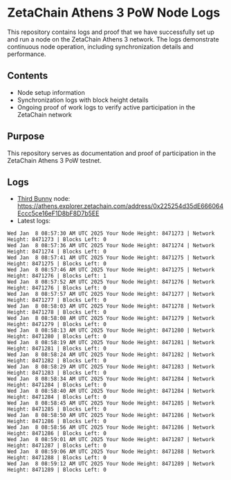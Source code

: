# ZetaChain Athens 3 PoW Node Logs
This repository contains logs and proof that we have successfully set up and run a node on the ZetaChain Athens 3 network. The logs demonstrate continuous node operation, including synchronization details and performance.

## Contents
- Node setup information
- Synchronization logs with block height details
- Ongoing proof of work logs to verify active participation in the ZetaChain network

## Purpose
This repository serves as documentation and proof of participation in the ZetaChain Athens 3 PoW testnet.

## Logs

- [Third Bunny](https://thirdbunny.xyz/) node: https://athens.explorer.zetachain.com/address/0x225254d35dE666064Eccc5ce16eF1D8bF8D7b5EE
- Latest logs:
```
Wed Jan  8 08:57:30 AM UTC 2025 Your Node Height: 8471273 | Network Height: 8471273 | Blocks Left: 0
Wed Jan  8 08:57:36 AM UTC 2025 Your Node Height: 8471274 | Network Height: 8471274 | Blocks Left: 0
Wed Jan  8 08:57:41 AM UTC 2025 Your Node Height: 8471275 | Network Height: 8471275 | Blocks Left: 0
Wed Jan  8 08:57:46 AM UTC 2025 Your Node Height: 8471275 | Network Height: 8471276 | Blocks Left: 1
Wed Jan  8 08:57:52 AM UTC 2025 Your Node Height: 8471276 | Network Height: 8471276 | Blocks Left: 0
Wed Jan  8 08:57:57 AM UTC 2025 Your Node Height: 8471277 | Network Height: 8471277 | Blocks Left: 0
Wed Jan  8 08:58:03 AM UTC 2025 Your Node Height: 8471278 | Network Height: 8471278 | Blocks Left: 0
Wed Jan  8 08:58:08 AM UTC 2025 Your Node Height: 8471279 | Network Height: 8471279 | Blocks Left: 0
Wed Jan  8 08:58:13 AM UTC 2025 Your Node Height: 8471280 | Network Height: 8471280 | Blocks Left: 0
Wed Jan  8 08:58:19 AM UTC 2025 Your Node Height: 8471281 | Network Height: 8471281 | Blocks Left: 0
Wed Jan  8 08:58:24 AM UTC 2025 Your Node Height: 8471282 | Network Height: 8471282 | Blocks Left: 0
Wed Jan  8 08:58:29 AM UTC 2025 Your Node Height: 8471283 | Network Height: 8471283 | Blocks Left: 0
Wed Jan  8 08:58:34 AM UTC 2025 Your Node Height: 8471284 | Network Height: 8471284 | Blocks Left: 0
Wed Jan  8 08:58:40 AM UTC 2025 Your Node Height: 8471284 | Network Height: 8471284 | Blocks Left: 0
Wed Jan  8 08:58:45 AM UTC 2025 Your Node Height: 8471285 | Network Height: 8471285 | Blocks Left: 0
Wed Jan  8 08:58:50 AM UTC 2025 Your Node Height: 8471286 | Network Height: 8471286 | Blocks Left: 0
Wed Jan  8 08:58:56 AM UTC 2025 Your Node Height: 8471286 | Network Height: 8471286 | Blocks Left: 0
Wed Jan  8 08:59:01 AM UTC 2025 Your Node Height: 8471287 | Network Height: 8471287 | Blocks Left: 0
Wed Jan  8 08:59:06 AM UTC 2025 Your Node Height: 8471288 | Network Height: 8471288 | Blocks Left: 0
Wed Jan  8 08:59:12 AM UTC 2025 Your Node Height: 8471289 | Network Height: 8471289 | Blocks Left: 0
```
